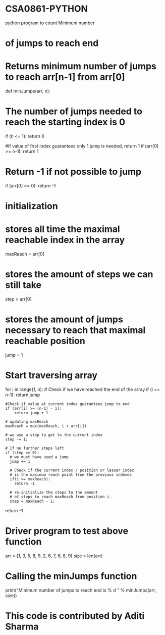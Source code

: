 # CSA0861-PYTHON
python program to count Minimum number
# of jumps to reach end
  
# Returns minimum number of jumps to reach arr[n-1] from arr[0]
def minJumps(arr, n):
  # The number of jumps needed to reach the starting index is 0
  if (n <= 1):
    return 0
   
  #If value of first index guarantees only 1 jump is needed, return 1
  if (arr[0] >= n-1):
      return 1
  
  # Return -1 if not possible to jump
  if (arr[0] == 0):
    return -1
  
  # initialization
  # stores all time the maximal reachable index in the array
  maxReach = arr[0] 
  # stores the amount of steps we can still take
  step = arr[0]
  # stores the amount of jumps necessary to reach that maximal reachable position
  jump = 1
  
  # Start traversing array
  
  for i in range(1, n):
    # Check if we have reached the end of the array
    if (i == n-1):
      return jump
     
    #Check if value at current index guarantees jump to end
    if (arr[i] >= (n-1) - i):
        return jump + 1
  
    # updating maxReach
    maxReach = max(maxReach, i + arr[i])
  
    # we use a step to get to the current index
    step -= 1;
  
    # If no further steps left
    if (step == 0):
      # we must have used a jump
      jump += 1
       
      # Check if the current index / position or lesser index
      # is the maximum reach point from the previous indexes
      if(i >= maxReach):
        return -1
  
      # re-initialize the steps to the amount
      # of steps to reach maxReach from position i.
      step = maxReach - i;
  return -1
  
 
# Driver program to test above function
arr = [1, 3, 5, 8, 9, 2, 6, 7, 6, 8, 9]
size = len(arr)
  
# Calling the minJumps function
print("Minimum number of jumps to reach end is % d " % minJumps(arr, size))
 
# This code is contributed by Aditi Sharma
